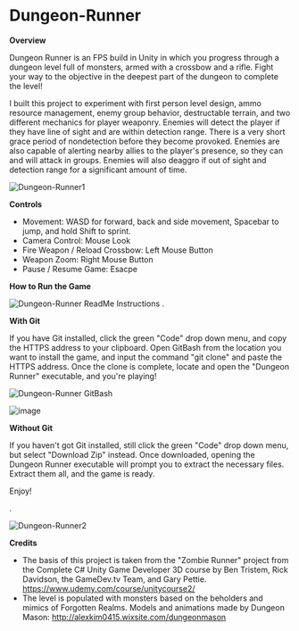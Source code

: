 # Dungeon-Runner
**Overview**

  Dungeon Runner is an FPS build in Unity in which you progress through a dungeon level full of monsters, armed with a crossbow and a rifle. Fight your way to the objective in the deepest part of the dungeon to complete the level!

  I built this project to experiment with first person level design, ammo resource management, enemy group behavior, destructable terrain, and two different mechanics for player weaponry. 
  Enemies will detect the player if they have line of sight and are within detection range. There is a very short grace period of nondetection before they become provoked. Enemies are also capable of alerting nearby allies to the player's presence, so they can and will attack in groups.
  Enemies will also deaggro if out of sight and detection range for a significant amount of time.

  ![Dungeon-Runner1](https://github.com/H4lfdan/Dungeon-Runner/assets/105895180/1d619fd4-7d31-4fc4-b026-de4ad1d39d7e)


**Controls**
  - Movement: WASD for forward, back and side movement, Spacebar to jump, and hold Shift to sprint.
  - Camera Control: Mouse Look
  - Fire Weapon / Reload Crossbow: Left Mouse Button
  - Weapon Zoom: Right Mouse Button
  - Pause / Resume Game: Esacpe

**How to Run the Game**

  ![Dungeon-Runner ReadMe Instructions](https://github.com/H4lfdan/Dungeon-Runner/assets/105895180/d107044f-5a29-465d-828a-788054011b41)
  .

  **With Git**
  
  If you have Git installed, click the green "Code" drop down menu, and copy the HTTPS address to your clipboard.
  Open GitBash from the location you want to install the game, and input the command "git clone" and paste the HTTPS address. Once the clone is complete, locate and open the "Dungeon Runner" executable, and you're playing!
  
  ![Dungeon-Runner GitBash](https://github.com/H4lfdan/Dungeon-Runner/assets/105895180/2d8d1ab2-3a78-4eb2-b511-83737ec0d8b1)

  ![image](https://github.com/H4lfdan/Dungeon-Runner/assets/105895180/fe92a7e7-52ad-40d1-8352-2a98088eec40)



  **Without Git**

  If you haven't got Git installed, still click the green "Code" drop down menu, but select "Download Zip" instead. Once downloaded, opening the Dungeon Runner executable will prompt you to extract the necessary files. Extract them all, and the game is ready.

  Enjoy!

.


  ![Dungeon-Runner2](https://github.com/H4lfdan/Dungeon-Runner/assets/105895180/20075b8c-2cf7-4f4e-92f8-b6ca880a30f5)

 


**Credits**

  - The basis of this project is taken from the "Zombie Runner" project from the Complete C# Unity Game Developer 3D course by Ben Tristem, Rick Davidson, the GameDev.tv Team, and Gary Pettie. https://www.udemy.com/course/unitycourse2/
  - The level is populated with monsters based on the beholders and mimics of Forgotten Realms. Models and animations made by Dungeon Mason: http://alexkim0415.wixsite.com/dungeonmason
